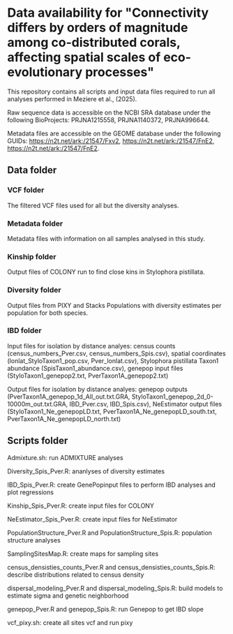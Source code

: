 # Data availability for "Connectivity differs by orders of magnitude among co-distributed corals, affecting spatial scales of eco-evolutionary processes" #

This repository contains all scripts and input data files required to run all analyses performed in Meziere et al., (2025).

Raw sequence data is accessible on the NCBI SRA database under the following BioProjects: PRJNA1215558, PRJNA1140372, PRJNA996644.

Metadata files are accessible on the GEOME database under the following GUIDs:  https://n2t.net/ark:/21547/Fxv2, https://n2t.net/ark:/21547/FnE2, https://n2t.net/ark:/21547/FnE2.

## Data folder ##

### VCF folder ###

The filtered VCF files used for all but the diversity analyses.

### Metadata folder ###

Metadata files with information on all samples analysed in this study.

### Kinship folder ###

Output files of COLONY run to find close kins in Stylophora pistillata.

### Diversity folder ###

Output files from PIXY and Stacks Populations with diversity estimates per population for both species.

### IBD folder ###

Input files for isolation by distance analyes: census counts (census_numbers_Pver.csv, census_numbers_Spis.csv), spatial coordinates (lonlat_StyloTaxon1_pop.csv, Pver_lonlat.csv), Stylophora pistillata Taxon1 abundance (SpisTaxon1_abundance.csv), genepop input files (StyloTaxon1_genepop2.txt, PverTaxon1A_genepop2.txt)

Output files for isolation by distance analyes: genepop outputs (PverTaxon1A_genepop_1d_All_out.txt.GRA, StyloTaxon1_genepop_2d_0-10000m_out.txt.GRA, IBD_Pver.csv, IBD_Spis.csv), NeEstimator output files (StyloTaxon1_Ne_genepopLD.txt, PverTaxon1A_Ne_genepopLD_south.txt, PverTaxon1A_Ne_genepopLD_north.txt)

## Scripts folder ##

Admixture.sh: run ADMIXTURE analyses

Diversity_Spis_Pver.R: ananlyses of diversity estimates

IBD_Spis_Pver.R: create GenePopinput files to perform IBD analyses and plot regressions

Kinship_Spis_Pver.R: create input files for COLONY

NeEstimator_Spis_Pver.R: create input files for NeEstimator

PopulationStructure_Pver.R and PopulationStructure_Spis.R: population structure analyses

SamplingSitesMap.R: create maps for sampling sites

census_densisties_counts_Pver.R and census_densisties_counts_Spis.R: describe distributions related to census density

dispersal_modeling_Pver.R and dispersal_modeling_Spis.R: build models to estimate sigma and genetic neighborhood

genepop_Pver.R and genepop_Spis.R: run Genepop to get IBD slope

vcf_pixy.sh: create all sites vcf and run pixy
